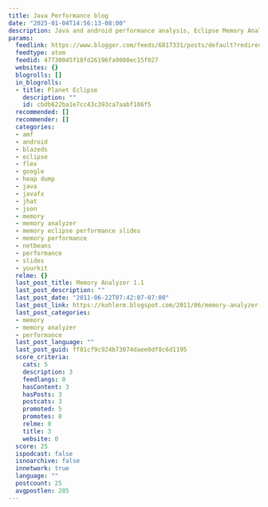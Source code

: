 ```yaml
---
title: Java Performance blog
date: "2025-01-04T14:56:13-08:00"
description: Java and android performance analysis, Eclipse Memory Analyzer
params:
  feedlink: https://www.blogger.com/feeds/6817331/posts/default?redirect=false
  feedtype: atom
  feedid: 47730045f18fd26196fa9080ec15f027
  websites: {}
  blogrolls: []
  in_blogrolls:
  - title: Planet Eclipse
    description: ""
    id: cbdb622ba1e7cc43c393ca7aabf106f5
  recommended: []
  recommender: []
  categories:
  - amf
  - android
  - blazeds
  - eclipse
  - flex
  - google
  - heap dump
  - java
  - javafx
  - jhat
  - json
  - memory
  - memory analyzer
  - memory eclipse performance slides
  - memory performance
  - netbeans
  - performance
  - slides
  - yourkit
  relme: {}
  last_post_title: Memory Analyzer 1.1
  last_post_description: ""
  last_post_date: "2011-06-22T07:42:07-07:00"
  last_post_link: https://kohlerm.blogspot.com/2011/06/memory-analyzer-1.html
  last_post_categories:
  - memory
  - memory analyzer
  - performance
  last_post_language: ""
  last_post_guid: ff01cf9c924b73074daee0df8c6d1195
  score_criteria:
    cats: 5
    description: 3
    feedlangs: 0
    hasContent: 3
    hasPosts: 3
    postcats: 3
    promoted: 5
    promotes: 0
    relme: 0
    title: 3
    website: 0
  score: 25
  ispodcast: false
  isnoarchive: false
  innetwork: true
  language: ""
  postcount: 25
  avgpostlen: 285
---
```

